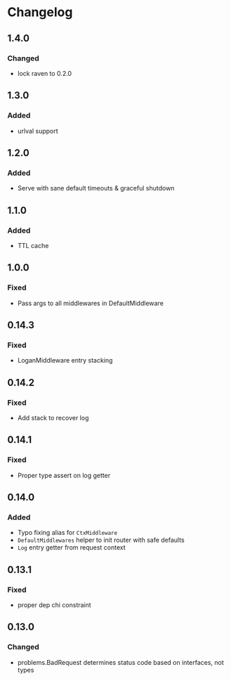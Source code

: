 # Changelog

## 1.4.0
### Changed
- lock raven to 0.2.0

## 1.3.0
### Added
- urlval support

## 1.2.0
### Added
- Serve with sane default timeouts & graceful shutdown
## 1.1.0
### Added
- TTL cache

## 1.0.0
### Fixed
* Pass args to all middlewares in DefaultMiddleware

## 0.14.3

### Fixed

* LoganMiddleware entry stacking

## 0.14.2

### Fixed

* Add stack to recover log

## 0.14.1

### Fixed

* Proper type assert on log getter

## 0.14.0

### Added

* Typo fixing alias for `CtxMiddleware`
* `DefaultMiddlewares` helper to init router with safe defaults
* `Log` entry getter from request context

## 0.13.1

### Fixed

* proper dep chi constraint

## 0.13.0

### Changed

* problems.BadRequest determines status code based on interfaces, not types

